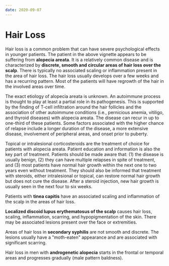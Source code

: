 ```yaml
---
date: 2020-09-07
---
```


# Hair Loss

<!--  hair loss types -->

Hair loss is a common problem that can have severe psychological effects in younger patients.  The patient in the above vignette appears to be suffering from **alopecia areata**.  It is a relatively common disease and is characterized by **discrete, smooth and circular areas of hair loss over the scalp**.  There is typically no associated scaling or inflammation present in the area of hair loss.  The hair loss usually develops over a few weeks and has a recurring pattern.  Most of the patients will have regrowth of the hair in the involved areas over time.

The exact etiology of alopecia areata is unknown.  An autoimmune process is thought to play at least a partial role in its pathogenesis.  This is supported by the finding of T-cell infiltration around the hair follicles and the association of other autoimmune conditions (i.e., pernicious anemia, vitiligo, and thyroid diseases) with alopecia areata.  The disease can recur in up to one-third of these patients.  Some factors associated with the higher chance of relapse include a longer duration of the disease, a more extensive disease, involvement of peripheral areas, and onset prior to puberty.

Topical or intralesional corticosteroids are the treatment of choice for patients with alopecia areata.  Patient education and information is also the key part of treatment.  Patients should be made aware that: (1) the disease is usually benign, (2) they can have multiple relapses in spite of treatment, and (3) most patients have normal hair growth within the next one to two years even without treatment.  They should also be informed that treatment with steroids, either intralesional or topical, can restore normal hair growth but does not cure the disease.  After a steroid injection, new hair growth is usually seen in the next four to six weeks.

Patients with **tinea capitis** have an associated scaling and inflammation of the scalp in the areas of hair loss.

**Localized discoid lupus erythematosus of the scalp** causes hair loss, scaling, inflammation, scarring, and hypopigmentation of the skin.  There may be associated lesions present over the face or extremities.

Areas of hair loss in **secondary syphilis** are not smooth and discrete.  The lesions usually have a "moth-eaten" appearance and are associated with significant scarring.

Hair loss in men with **androgenetic alopecia** starts in the frontal or temporal areas and progresses gradually (male pattern baldness).
